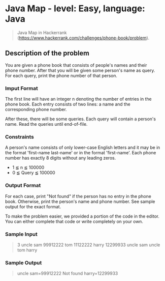 # Java Map - level: Easy, language: Java
> Java Map in Hackerrank (https://www.hackerrank.com/challenges/phone-book/problem).


## Description of the problem
You are given a phone book that consists of people's names and their phone number.
After that you will be given some person's name as query.
For each query, print the phone number of that person.

### Imput Format
The first line will have an integer n denoting the number of entries in the phone book.
Each entry consists of two lines: a name and the corresponding phone number.

After these, there will be some queries.
Each query will contain a person's name.
Read the queries until end-of-file.

### Constraints
A person's name consists of only lower-case English letters and it may be in the format 'first-name last-name' or in the format 'first-name'.
Each phone number has exactly 8 digits without any leading zeros.
* 1 ≦ n ≦ 100000
* 0 ≦ Query ≦ 100000

### Output Format
For each case, print "Not found" if the person has no entry in the phone book.
Otherwise, print the person's name and phone number.
See sample output for the exact format.

To make the problem easier, we provided a portion of the code in the editor.
You can either complete that code or write completely on your own.

### Sample Input
> 3
> uncle sam
> 99912222
> tom
> 11122222
> harry
> 12299933
> uncle sam
> uncle tom
> harry

### Sample Output
> uncle sam=99912222
> Not found
> harry=12299933